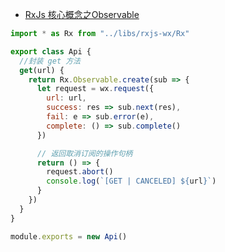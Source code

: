 - [RxJs 核心概念之Observable][e135936f]

```js
import * as Rx from "../libs/rxjs-wx/Rx"

export class Api {
  //封装 get 方法
  get(url) {
    return Rx.Observable.create(sub => {
      let request = wx.request({
        url: url,
        success: res => sub.next(res),
        fail: e => sub.error(e),
        complete: () => sub.complete()
      })

      // 返回取消订阅的操作句柄
      return () => {
        request.abort()
        console.log(`[GET | CANCELED] ${url}`)
      }
    })
  }
}

module.exports = new Api()
```
  [e135936f]: https://segmentfault.com/a/1190000005051034 "sf.gg"
